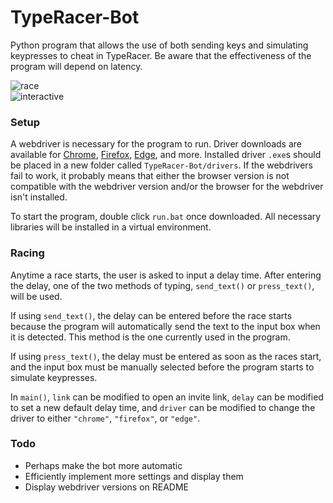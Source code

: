 # TypeRacer-Bot
Python program that allows the use of both sending keys and simulating keypresses to cheat in TypeRacer. Be aware that the effectiveness of the program will depend on latency.

![race](https://github.com/Togohogo1/TypeRacer-Bot/blob/master/screenshots/race.png)\
![interactive](https://github.com/Togohogo1/TypeRacer-Bot/blob/master/screenshots/interactive.png)

### Setup
A webdriver is necessary for the program to run. Driver downloads are available for [Chrome](https://chromedriver.chromium.org/downloads), [Firefox](https://github.com/mozilla/geckodriver/releases), [Edge](https://developer.microsoft.com/en-us/microsoft-edge/tools/webdriver/), and more. Installed driver `.exe`s should be placed in a new folder called `TypeRacer-Bot/drivers`. If the webdrivers fail to work, it probably means that either the browser version is not compatible with the webdriver version and/or the browser for the webdriver isn't installed.

To start the program, double click `run.bat` once downloaded. All necessary libraries will be installed in a virtual environment.

### Racing
Anytime a race starts, the user is asked to input a delay time. After entering the delay, one of the two methods of typing, `send_text()` or `press_text()`, will be used.

If using `send_text()`, the delay can be entered before the race starts because the program will automatically send the text to the input box when it is detected. This method is the one currently used in the program.

If using `press_text()`, the delay must be entered as soon as the races start, and the input box must be manually selected before the program starts to simulate keypresses.

In `main()`, `link` can be modified to open an invite link, `delay` can be modified to set a new default delay time, and `driver` can be modified to change the driver to either `"chrome"`, `"firefox"`, or `"edge"`.

### Todo
- Perhaps make the bot more automatic
- Efficiently implement more settings and display them
- Display webdriver versions on README
